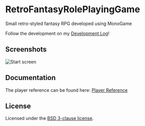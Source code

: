 # RetroFantasyRolePlayingGame

Small retro-styled fantasy RPG developed using MonoGame

Follow the development on my [Development Log](DevelopmentLog.md)!

## Screenshots

![Start screen](images/start-screen.png)

## Documentation

The player reference can be found here: [Player Reference](PlayerReference.md)

## License

Licensed under the [BSD 3-clause license](LICENSE.md).
